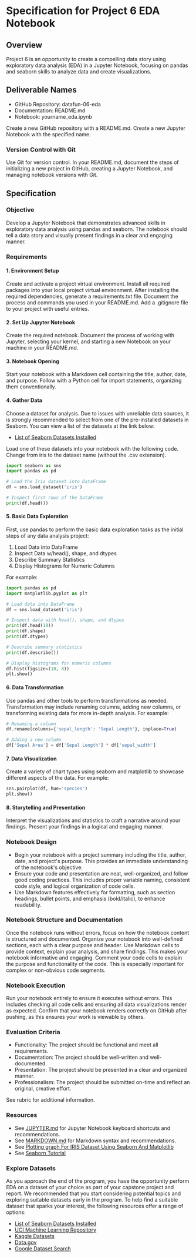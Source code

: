 # Specification for Project 6 EDA Notebook

## Overview

Project 6 is an opportunity to create a compelling data story using
exploratory data analysis (EDA) in a Jupyter Notebook,
focusing on pandas and seaborn skills to analyze data and create visualizations.

## Deliverable Names

- GitHub Repository:  datafun-06-eda
- Documentation:      README.md
- Notebook:           yourname_eda.ipynb

Create a new GitHub repository with a README.md.
Create a new Jupyter Notebook with the specified name.

### Version Control with Git

Use Git for version control.
In your README.md, document the steps of  initializing a new project in GitHub, creating a Jupyter Notebook, and managing notebook versions with Git.

## Specification

### Objective

Develop a Jupyter Notebook that demonstrates advanced skills in
exploratory data analysis using pandas and seaborn.
The notebook should tell a data story and visually present findings
in a clear and engaging manner.

### Requirements

#### 1. Environment Setup

Create and activate a project virtual environment.
Install all required packages into your local project virtual environment.
After installing the required dependencies, generate a requirements.txt file.
Document the process and commands you used in your README.md.
Add a .gitignore file to your project with useful entries.

#### 2. Set Up Jupyter Notebook

Create the required notebook.
Document the process of working with Jupyter, selecting your kernel,
and starting a new Notebook on your machine in your README.md.

#### 3. Notebook Opening

Start your notebook with a Markdown cell containing the title,
author, date, and purpose.
Follow with a Python cell for import statements, organizing them conventionally.

#### 4. Gather Data

Choose a dataset for analysis.
Due to issues with unreliable data sources,
it is strongly recommended to select from one of the pre-installed datasets in Seaborn.
You can view a list of the datasets at the link below:

- [List of Seaborn Datasets Installed](https://github.com/mwaskom/seaborn-data)

Load one of these datasets into your notebook with the following code.
Change from iris to the dataset name (without the .csv extension).

```python
import seaborn as sns
import pandas as pd

# Load the Iris dataset into DataFrame
df = sns.load_dataset('iris')

# Inspect first rows of the DataFrame
print(df.head())
```

#### 5. Basic Data Exploration

First, use pandas to perform the basic data exploration tasks as the initial steps of
any data analysis project:

1. Load Data into DataFrame
2. Inspect Data w/head(), shape, and dtypes
3. Describe Summary Statistics
4. Display Histograms for Numeric Columns

For example:

```python
import pandas as pd
import matplotlib.pyplot as plt

# Load data into DataFrame
df = sns.load_dataset('iris')

# Inspect data with head(), shape, and dtypes
print(df.head(10))
print(df.shape)
print(df.dtypes)

# Describe summary statistics
print(df.describe())

# Display histograms for numeric columns
df.hist(figsize=(10, 8))
plt.show()
```

#### 6. Data Transformation

Use pandas and other tools to perform transformations as needed.
Transformation may include renaming columns, adding new columns,
or transforming existing data for more in-depth analysis.
For example:

```python
# Renaming a column
df.rename(columns={'sepal_length': 'Sepal Length'}, inplace=True)

# Adding a new column
df['Sepal Area'] = df['Sepal Length'] * df['sepal_width']
```

#### 7. Data Visualization

Create a variety of chart types using seaborn and matplotlib to showcase different aspects of the data.
For example:
  
```python
sns.pairplot(df, hue='species')
plt.show()
```

#### 8. Storytelling and Presentation

Interpret the visualizations and statistics to craft a narrative around your findings.
Present your findings in a logical and engaging manner.

### Notebook Design

- Begin your notebook with a project summary including the title, author, date, and project's purpose. This provides an immediate understanding of the notebook's objective.
- Ensure your code and presentation are neat, well-organized, and follow good coding practices. This includes proper variable naming, consistent code style, and logical organization of code cells.
- Use Markdown features effectively for formatting, such as section headings, bullet points, and emphasis (bold/italic), to enhance readability.

### Notebook Structure and Documentation

Once the notebook runs without errors, focus on how the notebook content is structured and documented.
Organize your notebook into well-defined sections, each with a clear purpose and header.
Use Markdown cells to provide context, explain your analysis, and share findings. This makes your notebook informative and engaging.
Comment your code cells to explain the purpose and functionality of the code. This is especially important for complex or non-obvious code segments.

### Notebook Execution

Run your notebook entirely to ensure it executes without errors. This includes checking all code cells and ensuring all data visualizations render as expected.
Confirm that your notebook renders correctly on GitHub after pushing, as this ensures your work is viewable by others.

### Evaluation Criteria

- Functionality: The project should be functional and meet all requirements.
- Documentation: The project should be well-written and well-documented.
- Presentation: The project should be presented in a clear and organized manner.
- Professionalism: The project should be submitted on-time and reflect an original, creative effort.

See rubric for additional information.

### Resources

- See [JUPYTER.md](https://github.com/denisecase/datafun-04-spec/JUPYTER.md) for Jupyter Notebook keyboard shortcuts and recommendations.
- See [MARKDOWN.md](https://github.com/denisecase/datafun-04-spec/MARKDOWN.md) for Markdown syntax and recommendations.
- See [Plotting graph For IRIS Dataset Using Seaborn And Matplotlib](https://www.tutorialspoint.com/plotting-graph-for-iris-dataset-using-seaborn-and-matplotlib)
- See [Seaborn Tutorial](https://seaborn.pydata.org/tutorial.html)

### Explore Datasets

As you approach the end of the program,
you have the opportunity perform EDA on a dataset of your choice as part of your capstone project and report.
We recommended that you start considering potential topics and exploring suitable datasets early in the program.
To help find a suitable dataset that sparks your interest, the following resources offer a range of options:

- [List of Seaborn Datasets Installed](https://github.com/mwaskom/seaborn-data)
- [UCI Machine Learning Repository](https://archive.ics.uci.edu/ml/index.php)
- [Kaggle Datasets](https://www.kaggle.com/datasets)
- [Data.gov](https://www.data.gov/)
- [Google Dataset Search](https://datasetsearch.research.google.com/)
